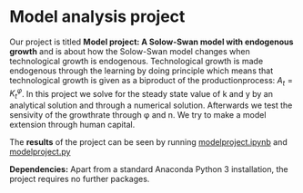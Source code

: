 # Model analysis project

Our project is titled **Model project: A Solow-Swan model with endogenous growth** and is about how the Solow-Swan model changes when technological growth is endogenous. Technological growth is made endogenous through the learning by doing principle which means that technological growth is given as a biproduct of the productionprocess: $A_t=K_t^φ$. In this project we solve for the steady state value of k and y by an analytical solution and through a numerical solution. Afterwards we test the sensivity of the growthrate through φ and n. We try to make a model extension through human capital.

The **results** of the project can be seen by running [modelproject.ipynb](modelproject.ipynb) and [modelproject.py](modelproject.py)

**Dependencies:** Apart from a standard Anaconda Python 3 installation, the project requires no further packages.
